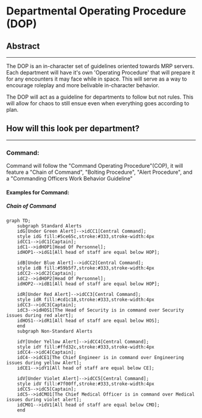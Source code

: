 # Departmental Operating Procedure (DOP)

## Abstract

--- 

The DOP is an in-character set of guidelines oriented towards MRP servers. Each department will have it's own 'Operating Procedure' that will prepare it for any encounters it may face while in space. This will serve as a way to encourage roleplay and more belivable in-character behavior. 

The DOP will act as a guideline for departments to follow but not rules. This will allow for chaos to still ensue even when everything goes according to plan. 

## How will this look per department?

---

### Command: 

Command will follow the "Command Operating Procedure"(COP), it will feature a "Chain of Command", "Bolting Procedure", "Alert Procedure", and a "Commanding Officers Work Behavior Guideline"

#### Examples for Command: 

##### Chain of Command 

```mermaid
graph TD;
    subgraph Standard Alerts
    idG[Under Green Alert]-->idCC1[Central Command];
    style idG fill:#5ce65c,stroke:#333,stroke-width:4px
    idCC1-->idC1[Captain];
    idC1-->idHOP1[Head Of Personnel];
    idHOP1-->idG1[All head of staff are equal below HOP];

    idB[Under Blue Alert]-->idCC2[Central Command];
    style idB fill:#59b5f7,stroke:#333,stroke-width:4px
    idCC2-->idC2[Captain];
    idC2-->idHOP2[Head Of Personnel];
    idHOP2-->idB1[All head of staff are equal below HOP];

    idR[Under Red Alert]-->idCC3[Central Command];
    style idR fill:#cd1c18,stroke:#333,stroke-width:4px
    idCC3-->idC3[Captain];
    idC3-->idHOS1[The Head of Security is in command over Security issues during red alert];
    idHOS1-->idR1[All head of staff are equal below HOS];
    end
    subgraph Non-Standard Alerts

    idY[Under Yellow Alert]-->idCC4[Central Command];
    style idY fill:#ffd32c,stroke:#333,stroke-width:4px
    idCC4-->idC4[Captain];
    idC4-->idCE1[The Chief Engineer is in command over Engineering issues during yellow Alert];
    idCE1-->idY1[All head of staff are equal below CE];

    idV[Under Violet Alert]-->idCC5[Central Command];
    style idV fill:#7f00ff,stroke:#333,stroke-width:4px
    idCC5-->idC5[Captain];
    idC5-->idCMO1[The Chief Medical Officer is in command over Medical issues during violet alert];
    idCMO1-->idV1[All head of staff are equal below CMO];
    end
```
